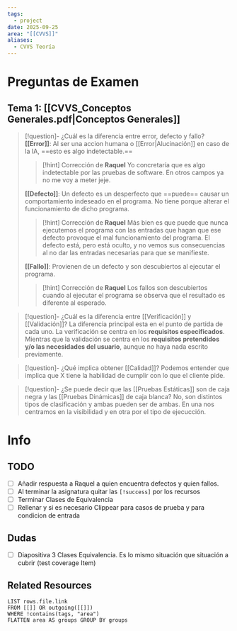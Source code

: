 ```yaml
---
tags:
  - project
date: 2025-09-25
area: "[[CVVS]]"
aliases:
  - CVVS Teoría
---
```

# Preguntas de Examen
## Tema 1: [[CVVS_Conceptos Generales.pdf|Conceptos Generales]]

> [!question]- ¿Cuál es la diferencia entre error, defecto y fallo?
> **[[Error]]**: Al ser una accion humana o [[Error|Alucinación]] en caso de la IA, ==esto es algo indetectable.==
> > [!hint] Corrección de **Raquel**
> > Yo concretaría que es algo indetectable por las pruebas de software. En otros campos ya no me voy a meter jeje.
> 
> **[[Defecto]]**: Un defecto es un desperfecto que ==puede== causar un comportamiento indeseado en el programa. No tiene porque alterar el funcionamiento de dicho programa.
> > [!hint] Corrección de **Raquel**
> > Más bien es que puede que nunca ejecutemos el programa con las entradas que hagan que ese defecto provoque el mal funcionamiento del programa. El defecto está, pero está oculto, y no vemos sus consecuencias al no dar las entradas necesarias para que se manifieste.
> 
> **[[Fallo]]**:  Provienen de un defecto y son descubiertos al ejecutar el programa.
> > [!hint] Corrección de **Raquel**
> > Los fallos son descubiertos cuando al ejecutar el programa se observa que el resultado es diferente al esperado.

> [!question]- ¿Cuál es la diferencia entre [[Verificación]] y [[Validación]]?
> La diferencia principal esta en el punto de partida de cada uno. La verificación se centra en los **requisitos especificados**. Mientras que la validación se centra en los **requisitos pretendidos y/o las necesidades del usuario**, aunque no haya nada escrito previamente.

> [!question]- ¿Qué implica obtener [[Calidad]]?
> Podemos entender que implica que X tiene la habilidad de cumplir con lo que el cliente pide.

> [!question]- ¿Se puede decir que las [[Pruebas Estáticas]] son de caja negra y las [[Pruebas Dinámicas]] de caja blanca?
> No, son distintos tipos de clasificación y ambas pueden ser de ambas. En una nos centramos en la visibilidad y en otra por el tipo de ejecucción.

# Info
## TODO
- [ ] Añadir respuesta a Raquel a quien encuentra defectos y quien fallos.
- [ ] Al terminar la asignatura quitar las ``[!success]`` por los recursos
- [ ] Terminar Clases de Equivalencia
- [ ] Rellenar y si es necesario Clippear para casos de prueba y para condicion de entrada
## Dudas
- [ ] Diapositiva 3 Clases Equivalencia. Es lo mismo situación que situación a cubrir (test coverage Item)
## Related Resources
```dataview
LIST rows.file.link
FROM [[]] OR outgoing([[]])
WHERE !contains(tags, "area")
FLATTEN area AS groups GROUP BY groups

```




